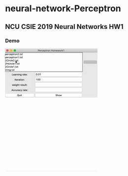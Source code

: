# neural-network-Perceptron
## NCU CSIE 2019 Neural Networks HW1
### Demo
![](https://github.com/shuyu1215/Neural-Network---Perceptron/blob/main/img/demo.gif?raw=true)
